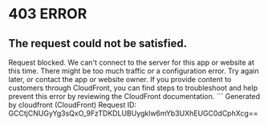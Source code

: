 # 403 ERROR

## The request could not be satisfied.

Request blocked. We can't connect to the server for this app or website at this time. There might be too much traffic or a configuration error. Try again later, or contact the app or website owner. If you provide content to customers through CloudFront, you can find steps to troubleshoot and help prevent this error by reviewing the CloudFront documentation. ```
Generated by cloudfront (CloudFront)
Request ID: GCCtjCNUGyYg3sQxO_9FzTDKDLUBUygklw6mYb3UXhEUGC0dCphXcg==

```

